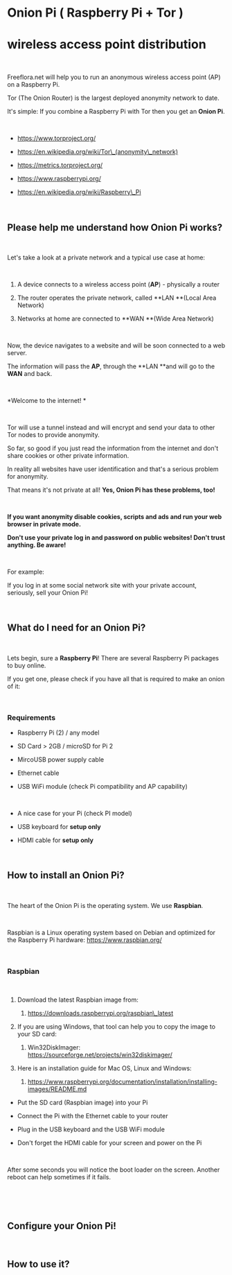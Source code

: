 Onion Pi ( Raspberry Pi + Tor ) 
================================

wireless access point distribution
==================================

 

Freeflora.net will help you to run an anonymous wireless access point (AP) on a
Raspberry Pi.

Tor (The Onion Router) is the largest deployed anonymity network to date.

It's simple: If you combine a Raspberry Pi with Tor then you get an **Onion
Pi**.

 

-   https://www.torproject.org/

-   https://en.wikipedia.org/wiki/Tor\_(anonymity\_network)

-   https://metrics.torproject.org/

-   https://www.raspberrypi.org/

-   https://en.wikipedia.org/wiki/Raspberry\_Pi

 

Please help me understand how Onion Pi works?
---------------------------------------------

 

Let's take a look at a private network and a typical use case at home:

 

1.  A device connects to a wireless access point (**AP**) - physically a router

2.  The router operates the private network, called **LAN **(Local Area Network)

3.  Networks at home are connected to **WAN **(Wide Area Network)

 

Now, the device navigates to a website and will be soon connected to a web
server.

The information will pass the **AP**, through the **LAN **and will go to the
**WAN** and back.

 

*Welcome to the internet! *

 

Tor will use a tunnel instead and will encrypt and send your data to other Tor
nodes to provide anonymity.

So far, so good if you just read the information from the internet and don't
share cookies or other private information.

In reality all websites have user identification and that's a serious problem
for anonymity.

That means it's not private at all! **Yes, Onion Pi has these problems, too!**

 

**If you want anonymity disable cookies, scripts and ads and run your web
browser in private mode.**

**Don't use your private log in and password on public websites! Don't trust
anything. Be aware!**

 

For example:

If you log in at some social network site with your private account, seriously,
sell your Onion Pi!

 

What do I need for an Onion Pi?
-------------------------------

 

Lets begin, sure a **Raspberry Pi**! There are several Raspberry Pi packages to
buy online.

If you get one, please check if you have all that is required to make an onion
of it:

 

### Requirements

-   Raspberry Pi (2) / any model

-   SD Card \> 2GB / microSD for Pi 2

-   MircoUSB power supply cable

-   Ethernet cable

-   USB WiFi module (check Pi compatibility and AP capability)

 

-   A nice case for your Pi (check PI model)

-   USB keyboard for **setup only**

-   HDMI cable for **setup only**

 

How to install an Onion Pi?
---------------------------

 

The heart of the Onion Pi is the operating system. We use **Raspbian**.

 

Raspbian is a Linux operating system based on Debian and optimized for the
Raspberry Pi hardware: https://www.raspbian.org/

 

### Raspbian

 

1.  Download the latest Raspbian image from:

    1.  https://downloads.raspberrypi.org/raspbian\_latest

2.  If you are using Windows, that tool can help you to copy the image to your
    SD card:

    1.  Win32DiskImager: https://sourceforge.net/projects/win32diskimager/

3.  Here is an installation guide for Mac OS, Linux and Windows:

    1.  https://www.raspberrypi.org/documentation/installation/installing-images/README.md



-   Put the SD card (Raspbian image) into your Pi

-   Connect the Pi with the Ethernet cable to your router

-   Plug in the USB keyboard and the USB WiFi module

-   Don't forget the HDMI cable for your screen and power on the Pi

 

After some seconds you will notice the boot loader on the screen. Another reboot
can help sometimes if it fails.

 

 

Configure your Onion Pi!
------------------------

 

How to use it?
--------------
